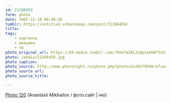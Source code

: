 ```yaml
---
id: 21208459
form: photo
date: 2007-12-10 09:40:26
tumblr: https://untitled.urbansheep.com/post/21208459/
title:
tags:
    - картинки
    - девушки
    - чб
photo_original_url: https://64.media.tumblr.com/78n67m26L2s8p1xmkW73u52X_1280.jpg
photo: /media/21208459.jpg
photo_caption: 
photo_source: http://www.photosight.ru/photo.php?photoid=2017959&ref=author
photo_source_url:
photo_source_title:

---
```


<p><a href="http://www.photosight.ru/photo.php?photoid=2017959&amp;ref=author">Photo 120</a> (Anastasii Mikhailov / фото.сайт | ню)</p>
